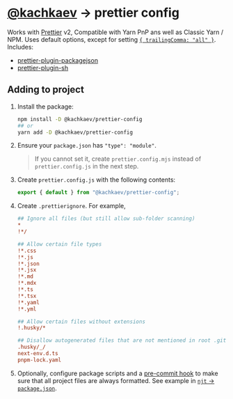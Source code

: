 # [@kachkaev](https://github.com/kachkaev) → prettier config

Works with [Prettier](https://www.npmjs.com/package/prettier) v2, Compatible with Yarn PnP ans well as Classic Yarn / NPM.
Uses default options, except for setting [`{ trailingComma: "all" }`](https://prettier.io/docs/en/options.html#trailing-commas).
Includes:

- [prettier-plugin-packagejson](https://www.npmjs.com/package/prettier-plugin-packagejson)
- [prettier-plugin-sh](https://www.npmjs.com/package/prettier-plugin-sh)

## Adding to project

1.  Install the package:

    ```sh
    npm install -D @kachkaev/prettier-config
    ## or
    yarn add -D @kachkaev/prettier-config
    ```

1.  Ensure your `package.json` has `"type": "module"`.

    > If you cannot set it, create `prettier.config.mjs` instead of `prettier.config.js` in the next step.

1.  Create `prettier.config.js` with the following contents:

    ```js
    export { default } from "@kachkaev/prettier-config";
    ```

1.  Create `.prettierignore`.
    For example,

    ```ini
    ## Ignore all files (but still allow sub-folder scanning)
    *
    !*/

    ## Allow certain file types
    !*.css
    !*.js
    !*.json
    !*.jsx
    !*.md
    !*.mdx
    !*.ts
    !*.tsx
    !*.yaml
    !*.yml

    ## Allow certain files without extensions
    !.husky/*

    ## Disallow autogenerated files that are not mentioned in root .gitignore
    .husky/_/
    next-env.d.ts
    pnpm-lock.yaml
    ```

1.  Optionally, configure package scripts and a [pre-commit hook](https://prettier.io/docs/en/precommit.html#__docusaurus) to make sure that all project files are always formatted.
    See example in [`njt` → `package.json`](https://github.com/kachkaev/njt/blob/master/package.json).
